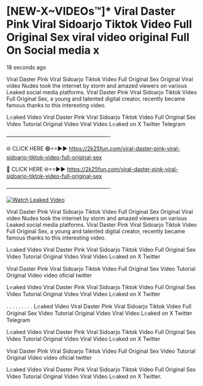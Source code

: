 # [NEW-X~VIDEOs™]* Viral Daster Pink Viral Sidoarjo Tiktok Video Full Original Sex viral video original Full On Social media x

18 seconds ago

Viral Daster Pink Viral Sidoarjo Tiktok Video Full Original Sex Original Viral video Nudes took the internet by storm and amazed viewers on various Leaked social media platforms. Viral Daster Pink Viral Sidoarjo Tiktok Video Full Original Sex, a young and talented digital creator, recently became famous thanks to this interesting video.

L𝚎aked Video Viral Daster Pink Viral Sidoarjo Tiktok Video Full Original Sex Video Tutorial Original Video Viral Video L𝚎aked on X Twitter Telegram

———————————————————-

🌐 CLICK HERE 🟢==►► https://2k25fun.com/viral-daster-pink-viral-sidoarjo-tiktok-video-full-original-sex

🔴 CLICK HERE 🌐==►► https://2k25fun.com/viral-daster-pink-viral-sidoarjo-tiktok-video-full-original-sex

———————————————————-

[![Watch Leaked Video](https://miro.medium.com/v2/resize:fit:828/format:webp/1*cilzJN44JGOrTw9NJCrNHA.gif "Watch Leaked Video")](https://2k25fun.com/viral-daster-pink-viral-sidoarjo-tiktok-video-full-original-sex)

Viral Daster Pink Viral Sidoarjo Tiktok Video Full Original Sex Original Viral video Nudes took the internet by storm and amazed viewers on various Leaked social media platforms. Viral Daster Pink Viral Sidoarjo Tiktok Video Full Original Sex, a young and talented digital creator, recently became famous thanks to this interesting video.

L𝚎aked Video Viral Daster Pink Viral Sidoarjo Tiktok Video Full Original Sex Video Tutorial Original Video Viral Video L𝚎aked on X Twitter

Viral Daster Pink Viral Sidoarjo Tiktok Video Full Original Sex Video Tutorial Original Video video oficial twitter

L𝚎aked Video Viral Daster Pink Viral Sidoarjo Tiktok Video Full Original Sex Video Tutorial Original Video Viral Video L𝚎aked on X Twitter

. . . . . . . . . L𝚎aked Video Viral Daster Pink Viral Sidoarjo Tiktok Video Full Original Sex Video Tutorial Original Video Viral Video L𝚎aked on X Twitter Telegram

L𝚎aked Video Viral Daster Pink Viral Sidoarjo Tiktok Video Full Original Sex Video Tutorial Original Video Viral Video L𝚎aked on X Twitter

Viral Daster Pink Viral Sidoarjo Tiktok Video Full Original Sex Video Tutorial Original Video video oficial twitter

L𝚎aked Video Viral Daster Pink Viral Sidoarjo Tiktok Video Full Original Sex Video Tutorial Original Video Viral Video L𝚎aked on X Twitter.
